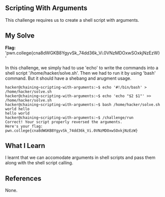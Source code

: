 ## Scripting With Arguments
This challenge requires us to create a shell script with arguments.
## My Solve
**Flag:** 'pwn.college{cna8dWGKB8YgyvSk_74dd36k_Vi.0VNzMDOxwSOxkjNzEzW}'

In this challenge, we simply had to use 'echo' to write the commands into a shell script '/home/hacker/solve.sh'. Then we had to run it by using 'bash' command. But it should 
have a shebang and arugment usage.
```
hacker@chaining~scripting-with-arguments:~$ echo '#!/bin/bash' > /home/hacker/solve.sh
hacker@chaining~scripting-with-arguments:~$ echo 'echo "$2 $1"' >> /home/hacker/solve.sh
hacker@chaining~scripting-with-arguments:~$ bash /home/hacker/solve.sh world hello
hello world
hacker@chaining~scripting-with-arguments:~$ /challenge/run
Correct! Your script properly reversed the arguments.
Here's your flag:
pwn.college{cna8dWGKB8YgyvSk_74dd36k_Vi.0VNzMDOxwSOxkjNzEzW}
```

## What I Learn
I learnt that we can accomodate arguments in shell scripts and pass them along with the shell script calling.
## References
None.

